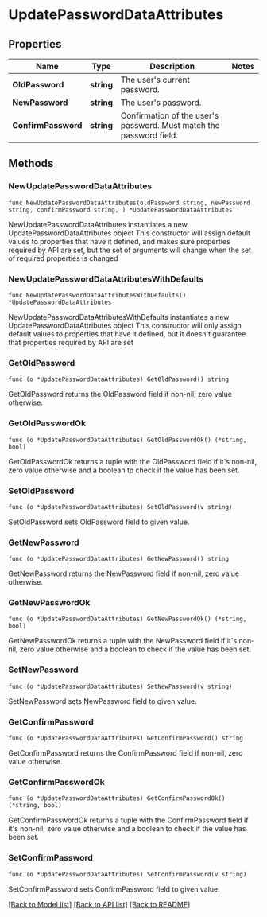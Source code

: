 # UpdatePasswordDataAttributes

## Properties

Name | Type | Description | Notes
------------ | ------------- | ------------- | -------------
**OldPassword** | **string** | The user&#39;s current password. | 
**NewPassword** | **string** | The user&#39;s password. | 
**ConfirmPassword** | **string** | Confirmation of the user&#39;s password. Must match the password field. | 

## Methods

### NewUpdatePasswordDataAttributes

`func NewUpdatePasswordDataAttributes(oldPassword string, newPassword string, confirmPassword string, ) *UpdatePasswordDataAttributes`

NewUpdatePasswordDataAttributes instantiates a new UpdatePasswordDataAttributes object
This constructor will assign default values to properties that have it defined,
and makes sure properties required by API are set, but the set of arguments
will change when the set of required properties is changed

### NewUpdatePasswordDataAttributesWithDefaults

`func NewUpdatePasswordDataAttributesWithDefaults() *UpdatePasswordDataAttributes`

NewUpdatePasswordDataAttributesWithDefaults instantiates a new UpdatePasswordDataAttributes object
This constructor will only assign default values to properties that have it defined,
but it doesn't guarantee that properties required by API are set

### GetOldPassword

`func (o *UpdatePasswordDataAttributes) GetOldPassword() string`

GetOldPassword returns the OldPassword field if non-nil, zero value otherwise.

### GetOldPasswordOk

`func (o *UpdatePasswordDataAttributes) GetOldPasswordOk() (*string, bool)`

GetOldPasswordOk returns a tuple with the OldPassword field if it's non-nil, zero value otherwise
and a boolean to check if the value has been set.

### SetOldPassword

`func (o *UpdatePasswordDataAttributes) SetOldPassword(v string)`

SetOldPassword sets OldPassword field to given value.


### GetNewPassword

`func (o *UpdatePasswordDataAttributes) GetNewPassword() string`

GetNewPassword returns the NewPassword field if non-nil, zero value otherwise.

### GetNewPasswordOk

`func (o *UpdatePasswordDataAttributes) GetNewPasswordOk() (*string, bool)`

GetNewPasswordOk returns a tuple with the NewPassword field if it's non-nil, zero value otherwise
and a boolean to check if the value has been set.

### SetNewPassword

`func (o *UpdatePasswordDataAttributes) SetNewPassword(v string)`

SetNewPassword sets NewPassword field to given value.


### GetConfirmPassword

`func (o *UpdatePasswordDataAttributes) GetConfirmPassword() string`

GetConfirmPassword returns the ConfirmPassword field if non-nil, zero value otherwise.

### GetConfirmPasswordOk

`func (o *UpdatePasswordDataAttributes) GetConfirmPasswordOk() (*string, bool)`

GetConfirmPasswordOk returns a tuple with the ConfirmPassword field if it's non-nil, zero value otherwise
and a boolean to check if the value has been set.

### SetConfirmPassword

`func (o *UpdatePasswordDataAttributes) SetConfirmPassword(v string)`

SetConfirmPassword sets ConfirmPassword field to given value.



[[Back to Model list]](../README.md#documentation-for-models) [[Back to API list]](../README.md#documentation-for-api-endpoints) [[Back to README]](../README.md)


